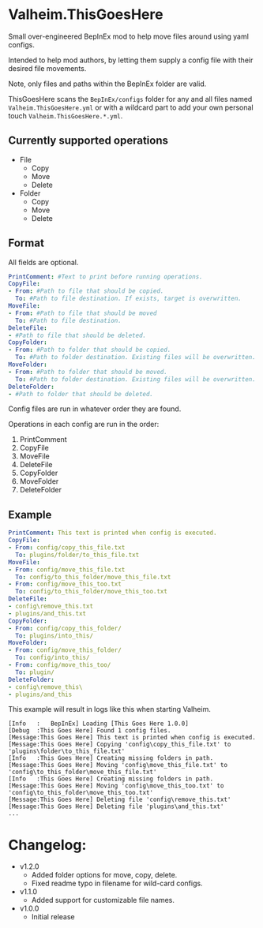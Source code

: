 # Valheim.ThisGoesHere

Small over-engineered BepInEx mod to help move files around using yaml configs.

Intended to help mod authors, by letting them supply a config file with their desired file movements.

Note, only files and paths within the BepInEx folder are valid.

ThisGoesHere scans the `BepInEx/configs` folder for any and all files named `Valheim.ThisGoesHere.yml` or with a wildcard part to add your own personal touch `Valheim.ThisGoesHere.*.yml`.

## Currently supported operations
- File
  - Copy
  - Move
  - Delete
- Folder
  - Copy
  - Move
  - Delete

## Format

All fields are optional.

```yml
PrintComment: #Text to print before running operations.
CopyFile:
- From: #Path to file that should be copied.
  To: #Path to file destination. If exists, target is overwritten.
MoveFile:
- From: #Path to file that should be moved
  To: #Path to file destination.
DeleteFile:
- #Path to file that should be deleted.
CopyFolder:
- From: #Path to folder that should be copied.
  To: #Path to folder destination. Existing files will be overwritten.
MoveFolder:
- From: #Path to folder that should be moved.
  To: #Path to folder destination. Existing files will be overwritten.
DeleteFolder:
- #Path to folder that should be deleted.
```
Config files are run in whatever order they are found.

Operations in each config are run in the order:
1. PrintComment
2. CopyFile
3. MoveFile
4. DeleteFile
5. CopyFolder
6. MoveFolder
7. DeleteFolder

## Example

```yaml
PrintComment: This text is printed when config is executed.
CopyFile:
- From: config/copy_this_file.txt
  To: plugins/folder/to_this_file.txt
MoveFile:
- From: config/move_this_file.txt
  To: config/to_this_folder/move_this_file.txt
- From: config/move_this_too.txt
  To: config/to_this_folder/move_this_too.txt
DeleteFile:
- config\remove_this.txt
- plugins/and_this.txt
CopyFolder:
- From: config/copy_this_folder/
  To: plugins/into_this/
MoveFolder:
- From: config/move_this_folder/
  To: config/into_this/
- From: config/move_this_too/
  To: plugin/
DeleteFolder:
- config\remove_this\
- plugins/and_this
```

This example will result in logs like this when starting Valheim.

```log
[Info   :   BepInEx] Loading [This Goes Here 1.0.0]
[Debug  :This Goes Here] Found 1 config files.
[Message:This Goes Here] This text is printed when config is executed.
[Message:This Goes Here] Copying 'config\copy_this_file.txt' to 'plugins\folder\to_this_file.txt'
[Info   :This Goes Here] Creating missing folders in path.
[Message:This Goes Here] Moving 'config\move_this_file.txt' to 'config\to_this_folder\move_this_file.txt'
[Info   :This Goes Here] Creating missing folders in path.
[Message:This Goes Here] Moving 'config\move_this_too.txt' to 'config\to_this_folder\move_this_too.txt'
[Message:This Goes Here] Deleting file 'config\remove_this.txt'
[Message:This Goes Here] Deleting file 'plugins\and_this.txt'
...
```

# Changelog:
- v1.2.0
  - Added folder options for move, copy, delete.
  - Fixed readme typo in filename for wild-card configs.
- v1.1.0
  - Added support for customizable file names.
- v1.0.0
  - Initial release
